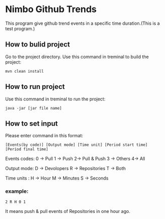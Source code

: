 # Nimbo Github Trends

This program give github trend events in a specific time duration.(This is a test program.)

## How to bulid project
Go to the project directory.
Use this command in treminal to build the project:

```
mvn clean install
```

## How to run project

Use this command in treminal to run the project:

```
java -jar [jar file name]
```
## How to set input

Please enter command in this format:

```
[Events(by code)] [Output mode] [Time unit] [Period start time] [Period final time]
```

Events codes: 0 -> Pull 1 -> Push 2-> Pull & Push 3 -> Others 4-> All

Output mode: D -> Devolopers R -> Repositories T -> Both

Time units : H -> Hour M -> Minutes S -> Seconds

### example:

```
2 R H 0 1
```

It means push & pull events of Repositories in one hour ago.
